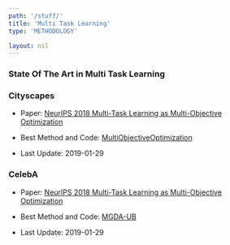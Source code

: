 ```yaml
---
path: '/stuff/'
title: 'Multi Task Learning'
type: 'METHODOLOGY'

layout: nil
---
```


### State Of The Art in Multi Task Learning  

### Cityscapes

* Paper: [NeurIPS 2018 Multi-Task Learning as Multi-Objective Optimization](https://arxiv.org/pdf/1810.04650v2.pdf)

* Best Method and Code: [MultiObjectiveOptimization](https://github.com/IntelVCL/MultiObjectiveOptimization)

* Last Update: 2019-01-29

### CelebA

* Paper: [NeurIPS 2018 Multi-Task Learning as Multi-Objective Optimization](https://arxiv.org/pdf/1810.04650v2.pdf)

* Best Method and Code: [MGDA-UB](https://github.com/IntelVCL/MultiObjectiveOptimization)

* Last Update: 2019-01-29

